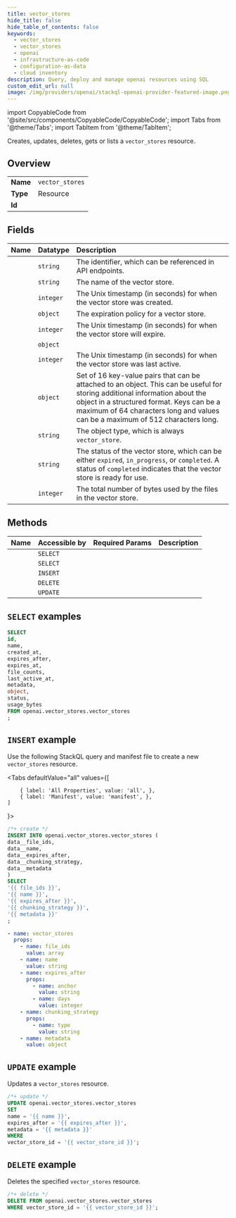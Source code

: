 ```yaml
---
title: vector_stores
hide_title: false
hide_table_of_contents: false
keywords:
  - vector_stores
  - vector_stores
  - openai
  - infrastructure-as-code
  - configuration-as-data
  - cloud inventory
description: Query, deploy and manage openai resources using SQL
custom_edit_url: null
image: /img/providers/openai/stackql-openai-provider-featured-image.png
---
```


import CopyableCode from '@site/src/components/CopyableCode/CopyableCode';
import Tabs from '@theme/Tabs';
import TabItem from '@theme/TabItem';

Creates, updates, deletes, gets or lists a <code>vector_stores</code> resource.

## Overview
<table><tbody>
<tr><td><b>Name</b></td><td><code>vector_stores</code></td></tr>
<tr><td><b>Type</b></td><td>Resource</td></tr>
<tr><td><b>Id</b></td><td><CopyableCode code="openai.vector_stores.vector_stores" /></td></tr>
</tbody></table>

## Fields
| Name | Datatype | Description |
|:-----|:---------|:------------|
| <CopyableCode code="id" /> | `string` | The identifier, which can be referenced in API endpoints. |
| <CopyableCode code="name" /> | `string` | The name of the vector store. |
| <CopyableCode code="created_at" /> | `integer` | The Unix timestamp (in seconds) for when the vector store was created. |
| <CopyableCode code="expires_after" /> | `object` | The expiration policy for a vector store. |
| <CopyableCode code="expires_at" /> | `integer` | The Unix timestamp (in seconds) for when the vector store will expire. |
| <CopyableCode code="file_counts" /> | `object` |  |
| <CopyableCode code="last_active_at" /> | `integer` | The Unix timestamp (in seconds) for when the vector store was last active. |
| <CopyableCode code="metadata" /> | `object` | Set of 16 key-value pairs that can be attached to an object. This can be useful for storing additional information about the object in a structured format. Keys can be a maximum of 64 characters long and values can be a maximum of 512 characters long. |
| <CopyableCode code="object" /> | `string` | The object type, which is always `vector_store`. |
| <CopyableCode code="status" /> | `string` | The status of the vector store, which can be either `expired`, `in_progress`, or `completed`. A status of `completed` indicates that the vector store is ready for use. |
| <CopyableCode code="usage_bytes" /> | `integer` | The total number of bytes used by the files in the vector store. |

## Methods
| Name | Accessible by | Required Params | Description |
|:-----|:--------------|:----------------|:------------|
| <CopyableCode code="get_vector_store" /> | `SELECT` | <CopyableCode code="vector_store_id" /> |  |
| <CopyableCode code="list_vector_stores" /> | `SELECT` | <CopyableCode code="" /> |  |
| <CopyableCode code="create_vector_store" /> | `INSERT` | <CopyableCode code="" /> |  |
| <CopyableCode code="delete_vector_store" /> | `DELETE` | <CopyableCode code="vector_store_id" /> |  |
| <CopyableCode code="modify_vector_store" /> | `UPDATE` | <CopyableCode code="vector_store_id" /> |  |

## `SELECT` examples




```sql
SELECT
id,
name,
created_at,
expires_after,
expires_at,
file_counts,
last_active_at,
metadata,
object,
status,
usage_bytes
FROM openai.vector_stores.vector_stores
;
```
## `INSERT` example

Use the following StackQL query and manifest file to create a new <code>vector_stores</code> resource.

<Tabs
    defaultValue="all"
    values={[
        
        { label: 'All Properties', value: 'all', },
        { label: 'Manifest', value: 'manifest', },
    ]
}>
<TabItem value="all">

```sql
/*+ create */
INSERT INTO openai.vector_stores.vector_stores (
data__file_ids,
data__name,
data__expires_after,
data__chunking_strategy,
data__metadata
)
SELECT 
'{{ file_ids }}',
'{{ name }}',
'{{ expires_after }}',
'{{ chunking_strategy }}',
'{{ metadata }}'
;
```
</TabItem>

<TabItem value="manifest">

```yaml
- name: vector_stores
  props:
    - name: file_ids
      value: array
    - name: name
      value: string
    - name: expires_after
      props:
        - name: anchor
          value: string
        - name: days
          value: integer
    - name: chunking_strategy
      props:
        - name: type
          value: string
    - name: metadata
      value: object

```
</TabItem>
</Tabs>

## `UPDATE` example

Updates a <code>vector_stores</code> resource.

```sql
/*+ update */
UPDATE openai.vector_stores.vector_stores
SET 
name = '{{ name }}',
expires_after = '{{ expires_after }}',
metadata = '{{ metadata }}'
WHERE 
vector_store_id = '{{ vector_store_id }}';
```

## `DELETE` example

Deletes the specified <code>vector_stores</code> resource.

```sql
/*+ delete */
DELETE FROM openai.vector_stores.vector_stores
WHERE vector_store_id = '{{ vector_store_id }}';
```
